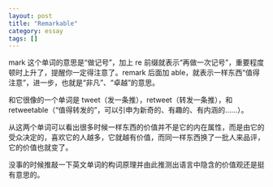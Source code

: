```yaml
---
layout: post
title: "Remarkable"
category: essay
tags: []
---
```



mark 这个单词的意思是“做记号”，加上 re 前缀就表示“再做一次记号”，重要程度顿时上升了，提醒你一定得注意了。remark 后面加 able，就表示一样东西“值得注意”，进一步，也就是“非凡”、“卓越”的意思。


和它很像的一个单词是 tweet（发一条推），retweet（转发一条推），和 retweetable（“值得转发的”，可以引申为新奇的、有趣的、有内涵的……）。


从这两个单词可以看出很多时候一样东西的价值并不是它的内在属性，而是由它的受众决定的，喜欢它的人越多，它就越有价值，而同一样东西换了一批人来品评，它的价值也就变了。


没事的时候推敲一下英文单词的构词原理并由此推测出语言中隐含的价值观还是挺有意思的。
